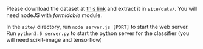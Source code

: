 Please download the dataset at [this link](https://mega.nz/file/9NkSRASJ) and extract it in ```site/data/```.
You will need nodeJS with *formidable* module.

In the ```site/``` directory, run ```node server.js [PORT]``` to start the web server.
Run ```python3.6 server.py``` to start the python server for the classifier (you will need scikit-image and tensorflow)
